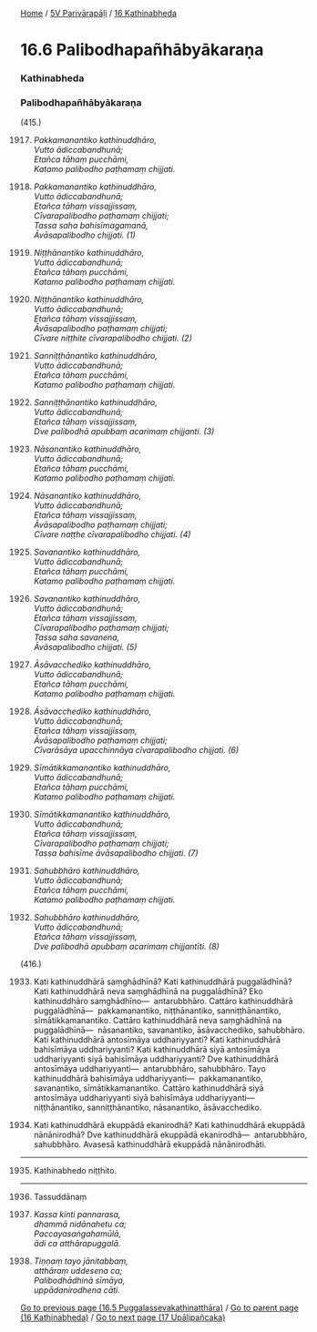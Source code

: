 
[Home](/) / [5V Parivārapāḷi](../../5V.md) / [16 Kathinabheda](../16.md)

# 16.6 Palibodhapañhābyākaraṇa

### Kathinabheda

### Palibodhapañhābyākaraṇa

(415.)

1917. _Pakkamanantiko kathinuddhāro,_  
_Vutto ādiccabandhunā;_  
_Etañca tāhaṃ pucchāmi,_  
_Katamo palibodho paṭhamaṃ chijjati._  


1918. _Pakkamanantiko kathinuddhāro,_  
_Vutto ādiccabandhunā;_  
_Etañca tāhaṃ vissajjissaṃ,_  
_Cīvarapalibodho paṭhamaṃ chijjati;_  
_Tassa saha bahisīmagamanā,_  
_Āvāsapalibodho chijjati. (1)_  


1919. _Niṭṭhānantiko kathinuddhāro,_  
_Vutto ādiccabandhunā;_  
_Etañca tāhaṃ pucchāmi,_  
_Katamo palibodho paṭhamaṃ chijjati._  


1920. _Niṭṭhānantiko kathinuddhāro,_  
_Vutto ādiccabandhunā;_  
_Etañca tāhaṃ vissajjissaṃ,_  
_Āvāsapalibodho paṭhamaṃ chijjati;_  
_Cīvare niṭṭhite cīvarapalibodho chijjati. (2)_  


1921. _Sanniṭṭhānantiko kathinuddhāro,_  
_Vutto ādiccabandhunā;_  
_Etañca tāhaṃ pucchāmi,_  
_Katamo palibodho paṭhamaṃ chijjati._  


1922. _Sanniṭṭhānantiko kathinuddhāro,_  
_Vutto ādiccabandhunā;_  
_Etañca tāhaṃ vissajjissaṃ,_  
_Dve palibodhā apubbaṃ acarimaṃ chijjanti. (3)_  


1923. _Nāsanantiko kathinuddhāro,_  
_Vutto ādiccabandhunā;_  
_Etañca tāhaṃ pucchāmi,_  
_Katamo palibodho paṭhamaṃ chijjati._  


1924. _Nāsanantiko kathinuddhāro,_  
_Vutto ādiccabandhunā;_  
_Etañca tāhaṃ vissajjissaṃ,_  
_Āvāsapalibodho paṭhamaṃ chijjati;_  
_Cīvare naṭṭhe cīvarapalibodho chijjati. (4)_  


1925. _Savanantiko kathinuddhāro,_  
_Vutto ādiccabandhunā;_  
_Etañca tāhaṃ pucchāmi,_  
_Katamo palibodho paṭhamaṃ chijjati._  


1926. _Savanantiko kathinuddhāro,_  
_Vutto ādiccabandhunā;_  
_Etañca tāhaṃ vissajjissaṃ,_  
_Cīvarapalibodho paṭhamaṃ chijjati;_  
_Tassa saha savanena,_  
_Āvāsapalibodho chijjati. (5)_  


1927. _Āsāvacchediko kathinuddhāro,_  
_Vutto ādiccabandhunā;_  
_Etañca tāhaṃ pucchāmi,_  
_Katamo palibodho paṭhamaṃ chijjati._  


1928. _Āsāvacchediko kathinuddhāro,_  
_Vutto ādiccabandhunā;_  
_Etañca tāhaṃ vissajjissaṃ,_  
_Āvāsapalibodho paṭhamaṃ chijjati;_  
_Cīvarāsāya upacchinnāya cīvarapalibodho chijjati. (6)_  


1929. _Sīmātikkamanantiko kathinuddhāro,_  
_Vutto ādiccabandhunā;_  
_Etañca tāhaṃ pucchāmi,_  
_Katamo palibodho paṭhamaṃ chijjati._  


1930. _Sīmātikkamanantiko kathinuddhāro,_  
_Vutto ādiccabandhunā;_  
_Etañca tāhaṃ vissajjissaṃ,_  
_Cīvarapalibodho paṭhamaṃ chijjati;_  
_Tassa bahisīme āvāsapalibodho chijjati. (7)_  


1931. _Sahubbhāro kathinuddhāro,_  
_Vutto ādiccabandhunā;_  
_Etañca tāhaṃ pucchāmi,_  
_Katamo palibodho paṭhamaṃ chijjati._  


1932. _Sahubbhāro kathinuddhāro,_  
_Vutto ādiccabandhunā;_  
_Etañca tāhaṃ vissajjissaṃ,_  
_Dve palibodhā apubbaṃ acarimaṃ chijjantīti. (8)_  


(416.)

1933. Kati kathinuddhārā saṃghādhīnā? Kati kathinuddhārā puggalādhīnā? Kati kathinuddhārā neva saṃghādhīnā na puggalādhīnā? Eko kathinuddhāro saṃghādhīno—  antarubbhāro. Cattāro kathinuddhārā puggalādhīnā—  pakkamanantiko, niṭṭhānantiko, sanniṭṭhānantiko, sīmātikkamanantiko. Cattāro kathinuddhārā neva saṃghādhīnā na puggalādhīnā—  nāsanantiko, savanantiko, āsāvacchediko, sahubbhāro. Kati kathinuddhārā antosīmāya uddhariyyanti? Kati kathinuddhārā bahisīmāya uddhariyyanti? Kati kathinuddhārā siyā antosīmāya uddhariyyanti siyā bahisīmāya uddhariyyanti? Dve kathinuddhārā antosīmāya uddhariyyanti—  antarubbhāro, sahubbhāro. Tayo kathinuddhārā bahisīmāya uddhariyyanti—  pakkamanantiko, savanantiko, sīmātikkamanantiko. Cattāro kathinuddhārā siyā antosīmāya uddhariyyanti siyā bahisīmāya uddhariyyanti—  niṭṭhānantiko, sanniṭṭhānantiko, nāsanantiko, āsāvacchediko.

1934. Kati kathinuddhārā ekuppādā ekanirodhā? Kati kathinuddhārā ekuppādā nānānirodhā? Dve kathinuddhārā ekuppādā ekanirodhā—  antarubbhāro, sahubbhāro. Avasesā kathinuddhārā ekuppādā nānānirodhāti.

---

1935. Kathinabhedo niṭṭhito.



---

1936. Tassuddānaṃ



1937. _Kassa kinti pannarasa,_  
_dhammā nidānahetu ca;_  
_Paccayasaṅgahamūlā,_  
_ādi ca atthārapuggalā._  


1938. _Tiṇṇaṃ tayo jānitabbaṃ,_  
_atthāraṃ uddesena ca;_  
_Palibodhādhinā sīmāya,_  
_uppādanirodhena cāti._  


[Go to previous page (16.5 Puggalassevakathinatthāra)](16.5.md) / [Go to parent page (16 Kathinabheda)](../16.md) / [Go to next page (17 Upālipañcaka)](../17.md)



